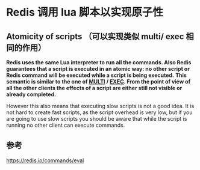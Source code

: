 # Redis 调用 lua 脚本以实现原子性

## Atomicity of scripts （可以实现类似 multi/ exec 相同的作用）

**Redis uses the same Lua interpreter to run all the commands. Also Redis guarantees that a script is executed in an atomic way: no other  script or Redis command will be executed while a script is being executed.** **This semantic is similar to the one of [MULTI](https://redis.io/commands/multi) / [EXEC](https://redis.io/commands/exec). From the point of view of all the other clients the effects of a script are either still not visible or already completed.**

However this also means that executing slow scripts is not a good idea.              It is not hard to create fast scripts, as the script overhead is very low, but              if you are going to use slow scripts you should be aware that while the script              is running no other client can execute commands.

## 参考

https://redis.io/commands/eval